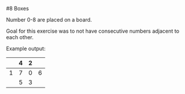 #8 Boxes

Number 0-8 are placed on a board.

Goal for this exercise was to not have consecutive numbers adjacent to each other.

Example output:


|   | 4 | 2 |   |
|---|---|---|---|
| 1 | 7 | 0 | 6 |
|   | 5 | 3 |   |
